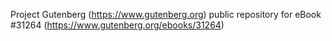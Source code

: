 Project Gutenberg (https://www.gutenberg.org) public repository for eBook #31264 (https://www.gutenberg.org/ebooks/31264)
